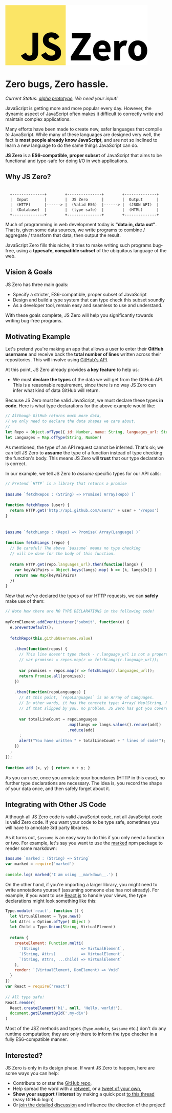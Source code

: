 ![JS Zero](img/logo-medium.png)

# Zero bugs, Zero hassle.

*Current Status: [alpha prototype](https://github.com/js-zero/type-checker). We need your input!*

JavaScript is getting more and more popular every day. However, the dynamic aspect of JavaScript often makes it difficult to correctly write and maintain complex applications.

Many efforts have been made to create new, safer languages that compile *to* JavaScript. While many of these languages are designed very well, the fact is **most people already know JavaScript**, and are not so inclined to learn a new language to do the same things JavaScript can do.

**JS Zero** is a **ES6-compatible, proper subset** of JavaScript that aims to be functional and type-safe for doing I/O in web applications.

## Why JS Zero?

```text

  +--------------+        +---------------+        +--------------+
  |  Input       |        |  JS Zero      |        |  Output      |
  |  (HTTP)      |------> |  (Valid ES6)  |------> |  (JSON API)  |
  |  (Database)  |        |  (type safe)  |        |  (HTML)      |
  +--------------+        +---------------+        +--------------+

```

Much of programming in web development today is **"data in, data out"**. That is, given some data sources, we write programs to combine / aggregate / transform that data, then output the result.

JavaScript Zero fills this niche; it tries to make writing such programs bug-free, using a **typesafe, compatible subset** of the ubiquitous language of the web.

## Vision & Goals


JS Zero has three main goals:

- Specify a stricter, ES6-compatible, proper subset of JavaScript
- Design and build a type system that can type check this subset soundly
- As a developer tool, remain easy and seamless to use and understand.

With these goals complete, JS Zero will help you significantly towards writing bug-free programs.


## Motivating Example

Let's pretend you're making an app that allows a user to enter their **GitHub username** and receive back the **total number of lines** written across their repositories. This will involve using [GitHub's API](https://developer.github.com/v3/).

At this point, JS Zero already provides **a key feature** to help us:

- We must **declare the types** of the data we will get from the GitHub API. This is a reasonable requirement, since there is no way JS Zero can infer what kind of data GitHub will return.

Because JS Zero must be valid JavaScript, we must declare these types **in code**. Here is what type declarations for the above example would like:

```javascript
// Although GitHub returns much more data,
// we only need to declare the data shapes we care about.
//
let Repo = Object.ofType({ id: Number, name: String, languages_url: String })
let Languages = Map.ofType(String, Number)
```

As mentioned, the type of an API request cannot be inferred. That's ok; we can tell JS Zero to **assume** the type of a function instead of type checking the function's body. This means JS Zero will **trust** that our type declaration is correct.

In our example, we tell JS Zero to *assume* specific types for our API calls:

```javascript
// Pretend `HTTP` is a library that returns a promise

$assume `fetchRepos : (String) => Promise( Array(Repo) )`

function fetchRepos (user) {
  return HTTP.get('http://api.github.com/users/' + user + '/repos')
}


$assume `fetchLangs : (Repo) => Promise( Array(Language) )`

function fetchLangs (repo) {
  // Be careful! The above `$assume` means no type checking
  // will be done for the body of this function.

  return HTTP.get(repo.languages_url).then(function(langs) {
    var keyValPairs = Object.keys(langs).map( k => [k, langs[k]] )
    return new Map(keyValPairs)
  })
}
```

Now that we've declared the types of our HTTP requests, we can **safely** make use of them:

```javascript
// Note how there are NO TYPE DECLARATIONS in the following code!

myFormElement.addEventListener('submit', function(e) {
  e.preventDefault();

  fetchRepo(this.githubUsername.value)

    .then(function(repos) {
      // This line doesn't type check - r.language_url is not a property!
      // var promises = repos.map(r => fetchLangs(r.language_url));

      var promises = repos.map(r => fetchLangs(r.languages_url));
      return Promise.all(promises);
    })

    .then(function(repoLanguages) {
      // At this point, `repoLanguages` is an Array of Languages.
      // In other words, it has the concrete type: Array( Map(String, Number) ).
      // If that slipped by you, no problem. JS Zero has got you covered.

      var totalLineCount = repoLanguages
                           .map(langs => langs.values().reduce(add))
                           .reduce(add)
      ;
      alert("You have written " + totalLineCount + " lines of code!");
    })
  ;
});

function add (x, y) { return x + y; }
```

As you can see, once you annotate your boundaries (HTTP in this case), no further type declarations are necessary. The idea is, you record the shape of your data once, and then safely forget about it.

## Integrating with Other JS Code

Although all JS Zero code is valid JavaScript code, not all JavaScript code is valid Zero code. If you want your code to be type safe, sometimes you will have to annotate 3rd party libraries.


As it turns out, `$assume` is an easy way to do this if you only need a function or two. For example, let's say you want to use the [marked](https://github.com/chjj/marked) npm package to render some markdown:

```javascript
$assume `marked : (String) => String`
var marked = require('marked')

console.log( marked('I am using __markdown__.') )
```

On the other hand, if you're importing a larger library, you might need to write annotations yourself (assuming someone else has not already). For example, if you want to use [React.js](http://facebook.github.io/react/index.html) to handle your views, the type declarations might look something like this:

```javascript
Type.module('react', function () {
  let VirtualElement = Type.new()
  let Attrs = Option.ofType( Object )
  let Child = Type.Union(String, VirtualElement)

  return {
    createElement: Function.multi(
      `(String)                  => VirtualElement`,
      `(String, Attrs)           => VirtualElement`,
      `(String, Attrs, ...Child) => VirtualElement`
    ),
    render: `(VirtualElement, DomElement) => Void`
  }
})
var React = require('react')

// All type safe!
React.render(
  React.createElement('h1', null, 'Hello, world!'),
  document.getElementById('.my-div')
)
```

Most of the JSZ methods and types (`Type.module`, `$assume` etc.) don't do any runtime computation; they are only there to inform the type checker in a fully ES6-compatible manner.

## Interested?

JS Zero is only in its design phase. If want JS Zero to happen, here are some ways you can help:

- Contribute to or star the [GitHub repo](https://github.com/js-zero/type-checker),
- Help spread the word with a [retweet](https://twitter.com/mindeavor/status/642722237452152832), or a [tweet of your own](https://twitter.com/intent/tweet?text=Help%20build%20a%20safer%20JavaScript%20with%20JS%20Zero!%20http%3A%2F%2Fjs-zero.com%2F),
- **Show your support / interest** by making a quick post [to this thread](http://discuss.js-zero.com/t/show-your-support/20) (easy GitHub login)
- Or [join the detailed discussion](http://discuss.js-zero.com/) and influence the direction of the project!
